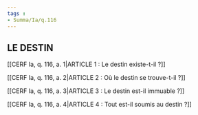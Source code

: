 ```yaml
---
tags : 
- Summa/Ia/q.116
---
```


## LE DESTIN

[[CERF Ia, q. 116, a. 1|ARTICLE 1 : Le destin existe-t-il ?]]

[[CERF Ia, q. 116, a. 2|ARTICLE 2 : Où le destin se trouve-t-il ?]]

[[CERF Ia, q. 116, a. 3|ARTICLE 3 : Le destin est-il immuable ?]]

[[CERF Ia, q. 116, a. 4|ARTICLE 4 : Tout est-il soumis au destin ?]]

